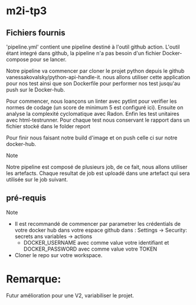 # m2i-tp3

## Fichiers fournis
'pipeline.yml' contient une pipeline destiné à l'outil github action. L'outil étant integré dans github, la pipeline n'a pas besoin d'un fichier Docker-compose pour se lancer.

Notre pipeline va commencer par cloner le projet python depuis le github vanessakovalsky/python-api-handle-it. nous allons utiliser cette application pour nos test ainsi que son Dockerfile pour performer nos test jusqu'au push sur le Docker-hub.

Pour commencer, nous loançons un linter avec pytlint pour verifier les normes de codage (un score de minimum 5 est configuré ici).
Ensuite on analyse la complexité cyclomatique avec Radon.
Enfin les test unitaires avec html-testrunner.
Pour chaque test nous conservant le rapport dans un fichier stocké dans le folder report

Pour finir nous faisant notre build d'image et on push celle ci sur notre docker-hub.

> [!NOTE]
> Notre pipeline est composé de plusieurs job, de ce fait, nous allons utiliser les artefacts. Chaque resultat de job est uploadé dans une artefact qui sera utilisée sur le job suivant.

## pré-requis
> [!NOTE]
> - Il est recommandé de commencer par parametrer les crédentials de votre docker hub dans votre espace github dans : Settings -> Security: secrets ans variables -> actions
>   - DOCKER_USERNAME avec comme value votre identifiant et DOCKER_PASSWORD avec comme value votre TOKEN
> - Cloner le repo sur votre workspace.

# Remarque:
Futur amélioration pour une V2, variabiliser le projet.